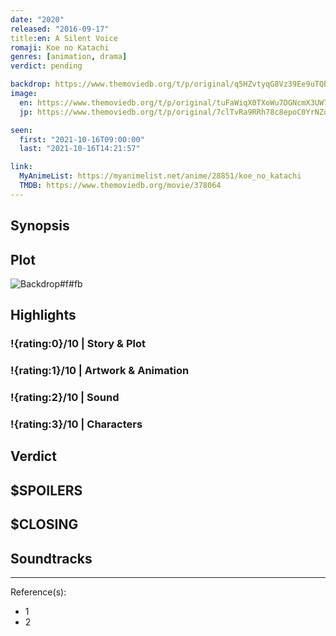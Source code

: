 ```yaml
---
date: "2020"
released: "2016-09-17"
title:en: A Silent Voice
romaji: Koe no Katachi
genres: [animation, drama]
verdict: pending

backdrop: https://www.themoviedb.org/t/p/original/q5HZvtyqG8Vz39Ee9uTQbLeEml.jpg
image:
  en: https://www.themoviedb.org/t/p/original/tuFaWiqX0TXoWu7DGNcmX3UW7sT.jpg
  jp: https://www.themoviedb.org/t/p/original/7clTvRa9RRh78c8epoC0YrNZoD6.jpg

seen:
  first: "2021-10-16T09:00:00"
  last: "2021-10-16T14:21:57"

link:
  MyAnimeList: https://myanimelist.net/anime/28851/koe_no_katachi
  TMDB: https://www.themoviedb.org/movie/378064
---
```



## Synopsis

## Plot

![Backdrop#f#fb](https://www.themoviedb.org/t/p/original/5lAMQMWpXMsirvtLLvW7cJgEPkU.jpg "Source: TMDB")

## Highlights

### !{rating:0}/10 | Story & Plot

### !{rating:1}/10 | Artwork & Animation

### !{rating:2}/10 | Sound

### !{rating:3}/10 | Characters

## Verdict

## $SPOILERS

## $CLOSING

## Soundtracks

***
Reference(s):

- 1
- 2
